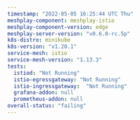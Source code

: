 ```yaml
---
timestamp: "2022-05-05 16:25:44 UTC Thu"
meshplay-component: meshplay-istio
meshplay-component-version: edge
meshplay-server-version: "v0.6.0-rc.5p"
k8s-distro: minikube
k8s-version: "v1.20.1"
service-mesh: istio
service-mesh-version: "1.13.3"
tests:
  istiod: "Not Running"
  istio-egressgateway: "Not Running"
  istio-ingressgateway:  "Not Running"
  grafana-addon: null
  prometheus-addon: null
overall-status: "failing"
---
```

